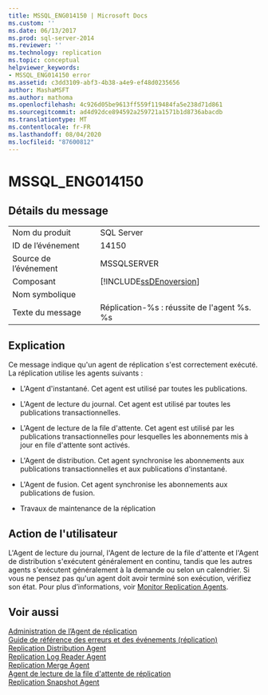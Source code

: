```yaml
---
title: MSSQL_ENG014150 | Microsoft Docs
ms.custom: ''
ms.date: 06/13/2017
ms.prod: sql-server-2014
ms.reviewer: ''
ms.technology: replication
ms.topic: conceptual
helpviewer_keywords:
- MSSQL_ENG014150 error
ms.assetid: c3dd3109-abf3-4b38-a4e9-ef48d0235656
author: MashaMSFT
ms.author: mathoma
ms.openlocfilehash: 4c926d05be9613ff559f119484fa5e238d71d861
ms.sourcegitcommit: ad4d92dce894592a259721a1571b1d8736abacdb
ms.translationtype: MT
ms.contentlocale: fr-FR
ms.lasthandoff: 08/04/2020
ms.locfileid: "87600812"
---
```

# <a name="mssql_eng014150"></a>MSSQL_ENG014150
    
## <a name="message-details"></a>Détails du message  
  
|||  
|-|-|  
|Nom du produit|SQL Server|  
|ID de l’événement|14150|  
|Source de l’événement|MSSQLSERVER|  
|Composant|[!INCLUDE[ssDEnoversion](../../includes/ssdenoversion-md.md)]|  
|Nom symbolique||  
|Texte du message|Réplication-%s : réussite de l'agent %s. %s|  
  
## <a name="explanation"></a>Explication  
 Ce message indique qu'un agent de réplication s'est correctement exécuté. La réplication utilise les agents suivants :  
  
-   L'Agent d'instantané. Cet agent est utilisé par toutes les publications.  
  
-   L'Agent de lecture du journal. Cet agent est utilisé par toutes les publications transactionnelles.  
  
-   L'Agent de lecture de la file d'attente. Cet agent est utilisé par les publications transactionnelles pour lesquelles les abonnements mis à jour en file d'attente sont activés.  
  
-   L'Agent de distribution. Cet agent synchronise les abonnements aux publications transactionnelles et aux publications d'instantané.  
  
-   L'Agent de fusion. Cet agent synchronise les abonnements aux publications de fusion.  
  
-   Travaux de maintenance de la réplication  
  
## <a name="user-action"></a>Action de l'utilisateur  
 L'Agent de lecture du journal, l'Agent de lecture de la file d'attente et l'Agent de distribution s'exécutent généralement en continu, tandis que les autres agents s'exécutent généralement à la demande ou selon un calendrier. Si vous ne pensez pas qu'un agent doit avoir terminé son exécution, vérifiez son état. Pour plus d’informations, voir [Monitor Replication Agents](agents/replication-agents-overview.md).  
  
## <a name="see-also"></a>Voir aussi  
 [Administration de l’Agent de réplication](agents/replication-agent-administration.md)   
 [Guide de référence des erreurs et des événements &#40;réplication&#41;](errors-and-events-reference-replication.md)   
 [Replication Distribution Agent](agents/replication-distribution-agent.md)   
 [Replication Log Reader Agent](agents/replication-log-reader-agent.md)   
 [Replication Merge Agent](agents/replication-merge-agent.md)   
 [Agent de lecture de la file d'attente de réplication](agents/replication-queue-reader-agent.md)   
 [Replication Snapshot Agent](agents/replication-snapshot-agent.md)  
  
  
